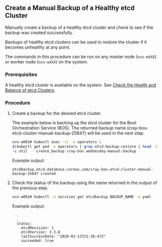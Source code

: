 ## Create a Manual Backup of a Healthy etcd Cluster

Manually create a backup of a healthy etcd cluster and check to see if the backup was created successfully.

Backups of healthy etcd clusters can be used to restore the cluster if it becomes unhealthy at any point.

The commands in this procedure can be run on any master node \(`ncn-mXXX`\) or worker node \(`ncn-wXXX`\) on the system.


### Prerequisites

A healthy etcd cluster is available on the system. See [Check the Health and Balance of etcd Clusters](Check_the_Health_and_Balance_of_etcd_Clusters.md).


### Procedure

1.  Create a backup for the desired etcd cluster.

    The example below is backing up the etcd cluster for the Boot Orchestration Service \(BOS\). The returned backup name (cray-bos-etcd-cluster-manual-backup-25847) will be used in the next step.

    ```bash
    ncn-w001# kubectl exec -it -n operators \
    $(kubectl get pod -n operators | grep etcd-backup-restore | head -1 | awk '{print $1}') \
    -c util -- create_backup cray-bos wednesday-manual-backup
    ```

    Example output:

    ```
    etcdbackup.etcd.database.coreos.com/cray-bos-etcd-cluster-manual-backup-25847 created
    ```

2.  Check the status of the backup using the name returned in the output of the previous step.

    ```bash
    ncn-w001# kubectl -n services get etcdbackup BACKUP_NAME -o yaml
    ```

    Example output:

    ```
      .
      .
      status:
        etcdRevision: 1
        etcdVersion: 3.3.8
        lastSuccessDate: "2020-01-13T21:38:47Z"
        succeeded: true
    ```




